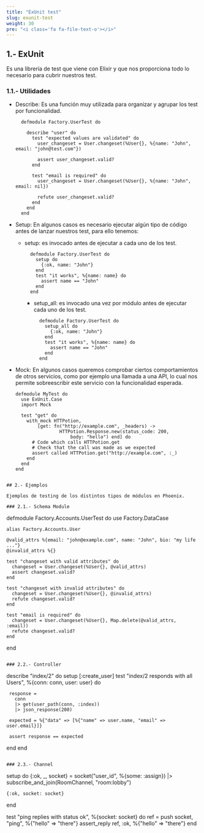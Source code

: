 ```yaml
---
title: "ExUnit test"
slug: exunit-test
weight: 30
pre: "<i class='fa fa-file-text-o'></i>"
---
```


## 1.- ExUnit

Es una librería de test que viene con Elixir y que nos proporciona todo lo necesario para cubrir nuestros test.

### 1.1.- Utilidades

* Describe: Es una función muy utilizada para organizar y agrupar los test por funcionalidad.
  ```
    defmodule Factory.UserTest do

      describe "user" do
        test "expected values are validated" do
          user_changeset = User.changeset(%User{}, %{name: "John", email: "john@test.com"})

          assert user_changeset.valid?
        end

        test "email is required" do
          user_changeset = User.changeset(%User{}, %{name: "John", email: nil})

          refute user_changeset.valid?
        end
      end
    end
  ```

* Setup: En algunos casos es necesario ejecutar algún tipo de código antes de lanzar nuestros test, para ello tenemos:
  - setup: es invocado antes de ejecutar a cada uno de los test.
    ```
      defmodule Factory.UserTest do
        setup do
          {:ok, name: "John"}
        end
        test "it works", %{name: name} do
          assert name == "John"
        end
      end
    ```

    - setup_all: es invocado una vez por módulo antes de ejecutar cada uno de los test.
      ```
        defmodule Factory.UserTest do
          setup_all do
            {:ok, name: "John"}
          end
          test "it works", %{name: name} do
            assert name == "John"
          end
        end
      ```

* Mock: En algunos casos queremos comprobar ciertos comportamientos de otros servicios, como por ejemplo una llamada a una API, lo cual nos permite sobreescribir este servicio con la funcionalidad esperada.

    ```
    defmodule MyTest do
      use ExUnit.Case
      import Mock

      test "get" do
        with_mock HTTPotion,
            [get: fn("http://example.com", _headers) ->
                    HTTPotion.Response.new(status_code: 200,
                        body: "hello") end] do
          # Code which calls HTTPotion.get
          # Check that the call was made as we expected
          assert called HTTPotion.get("http://example.com", :_)
        end
      end
  end
```

## 2.- Ejemplos

Ejemplos de testing de los distintos tipos de módulos en Phoenix.

### 2.1.- Schema Module
```
  defmodule Factory.Accounts.UserTest do
    use Factory.DataCase

    alias Factory.Accounts.User

    @valid_attrs %{email: "john@example.com", name: "John", bio: "my life ..."}
    @invalid_attrs %{}

    test "changeset with valid attributes" do
      changeset = User.changeset(%User{}, @valid_attrs)
      assert changeset.valid?
    end

    test "changeset with invalid attributes" do
      changeset = User.changeset(%User{}, @invalid_attrs)
      refute changeset.valid?
    end

    test "email is required" do
      changeset = User.changeset(%User{}, Map.delete(@valid_attrs, :email))
      refute changeset.valid?
    end
  end
```

### 2.2.- Controller
```
  describe "index/2" do
   setup [:create_user]
   test "index/2 responds with all Users", %{conn: conn, user: user} do

     response =
       conn
       |> get(user_path(conn, :index))
       |> json_response(200)

     expected = %{"data" => [%{"name" => user.name, "email" => user.email}]}

     assert response == expected
   end
  end
```

### 2.3.- Channel

```
  setup do
    {:ok, _, socket} =
      socket("user_id", %{some: :assign})
      |> subscribe_and_join(RoomChannel, "room:lobby")

    {:ok, socket: socket}
  end

  test "ping replies with status ok", %{socket: socket} do
    ref = push socket, "ping", %{"hello" => "there"}
    assert_reply ref, :ok, %{"hello" => "there"}
  end
```
